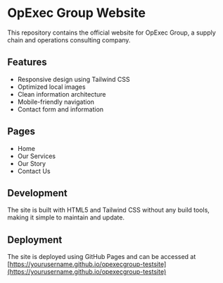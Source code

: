 # OpExec Group Website

This repository contains the official website for OpExec Group, a supply chain and operations consulting company.

## Features
- Responsive design using Tailwind CSS
- Optimized local images
- Clean information architecture
- Mobile-friendly navigation
- Contact form and information

## Pages
- Home
- Our Services
- Our Story
- Contact Us

## Development
The site is built with HTML5 and Tailwind CSS without any build tools, making it simple to maintain and update.

## Deployment
The site is deployed using GitHub Pages and can be accessed at [https://yourusername.github.io/opexecgroup-testsite](https://yourusername.github.io/opexecgroup-testsite)
